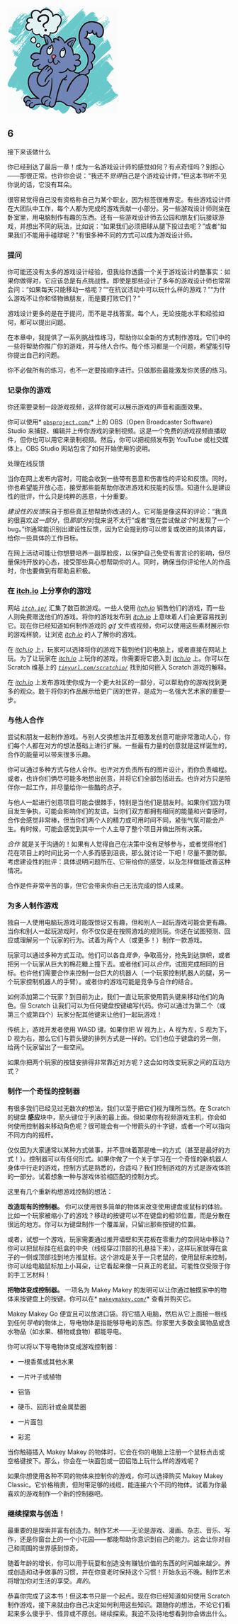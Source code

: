 ![Image](img/f157-01.jpg)

## 6

接下来该做什么

你已经到达了最后一章！成为一名游戏设计师的感觉如何？有点奇怪吗？别担心——那很正常。也许你会说：“我还不*觉得*自己是个游戏设计师，”但这本书听不见你说的话，它没有耳朵。

很容易觉得自己没有资格称自己为某个职业，因为标签很难界定。有些游戏设计师在大团队中工作，每个人都为完成的游戏贡献一小部分。另一些游戏设计师则坐在卧室里，用电脑制作有趣的东西。还有一些游戏设计师去公园和朋友们玩接球游戏，并想出不同的玩法，比如说：“如果我们必须把球从腿下投过去呢？”或者“如果我们不能用手碰球呢？”有很多种不同的方式可以成为游戏设计师。

### 提问

你可能还没有太多的游戏设计经验，但我给你透露一个关于游戏设计的酷事实：如果你做得对，它应该总是有点挑战性。即使是那些设计了多年的游戏设计师也常常会问：“如果每天只能移动一格呢？”“在抗议活动中可以玩什么样的游戏？”“为什么游戏不让你和怪物做朋友，而是要打败它们？”

游戏设计更多的是在于提问，而不是寻找答案。每个人，无论技能水平和经验如何，都可以提出问题。

在本章中，我提供了一系列挑战性练习，帮助你以全新的方式制作游戏。它们中的一些将帮助你推广你的游戏，并与他人合作。每个练习都是一个问题，希望能引导你提出自己的问题。

你不必做所有的练习，也不一定要按顺序进行。只做那些最能激发你灵感的练习。

### 记录你的游戏

你还需要录制一段游戏视频，这样你就可以展示游戏的声音和画面效果。

你可以使用* [`obsproject.com/`](https://obsproject.com/)* 上的 OBS（Open Broadcaster Software）Studio 来捕捉、编辑并上传你游戏的录制视频。这是一个免费的游戏视频直播软件，但你也可以用它来录制视频。然后，你可以把视频发布到 YouTube 或社交媒体上。OBS Studio 网站包含了如何开始使用的说明。

处理在线反馈

当你在网上发布内容时，可能会收到一些带有恶意和伤害性的评论和反馈。同时，你也希望能开放心态，接受那些能帮助你改进游戏和技能的反馈。知道什么是建设性的批评，什么只是纯粹的恶意，十分重要。

*建设性的反馈*来自于那些真正想帮助你改进的人。它可能是像这样的评论：“我真的很喜欢*这一部分*，但*那部分*对我来说不太行”或者“我在尝试做*这个*时发现了一个 bug。”你通常能识别出建设性反馈，因为它会提到你可以修复或改进的具体内容，给你一些具体的工作目标。

在网上活动可能让你想要培养一副厚脸皮，以保护自己免受有害言论的影响，但尽量保持开放的心态，接受那些真心想帮助你的人。同时，确保当你评论他人的作品时，你也要做到有帮助且积极。

### 在 [itch.io](http://itch.io) 上分享你的游戏

网站 *[`itch.io/`](https://itch.io/)* 汇集了数百款游戏。一些人使用 *[itch.io](http://itch.io)* 销售他们的游戏，而一些人则免费赠送他们的游戏。将你的游戏发布到 *[itch.io](http://itch.io)* 上意味着人们会更容易找到它。现在你已经知道如何制作游戏的 *gif* 文件或视频，你可以使用这些素材展示你的游戏样貌，让浏览 *[itch.io](http://itch.io)* 的人了解你的游戏。

在 *[itch.io](http://itch.io)* 上，玩家可以选择将你的游戏下载到他们的电脑上，或者直接在网站上玩。为了让玩家在 *[itch.io](http://itch.io)* 上玩你的游戏，你需要将它嵌入到 *[itch.io](http://itch.io)* 上。你可以在 Scratch 维基上的 *[`tinyurl.com/scratchio/`](http://tinyurl.com/scratchio/)* 找到如何嵌入 Scratch 游戏的解释。

在 *[itch.io](http://itch.io)* 上发布游戏使你成为一个更大社区的一部分，可以帮助你的游戏找到更多的观众。敢于将你的作品展示给更广阔的世界，是成为一名强大艺术家的重要一步。

### 与他人合作

尝试和朋友一起制作游戏。与别人交换想法并互相激发创意可能非常激动人心，你们每个人都在对方的想法基础上进行扩展。一些最有力量的创意就是这样诞生的，合作的能量可以带来很多乐趣。

你可以通过多种方式与他人合作。也许对方负责所有的图片设计，而你负责编程。或者，也许你们俩尽可能多地想出创意，并将它们全部包括进去。也许对方只是陪伴你一起工作，并尽量给你一些酷的点子。

与他人一起进行创意项目可能会很棘手，特别是当他们是朋友时。如果你们因为项目发生争执，可能会影响你们的友谊。当你们双方都拥有相同的能量和兴奋感时，合作会感觉非常棒，但当你们两个人的精力或可用时间不同，紧张气氛可能会产生。有时候，可能会感觉到其中一个人主导了整个项目并做出所有决策。

*合作* 就是关于沟通的！如果有人觉得自己在决策中没有足够参与，或者觉得他们花在项目上的时间比另一个人多而感到沮丧，那么就讨论一下吧！尽量不要防御。考虑建设性的批评：具体说明问题所在、它带给你的感受，以及怎样做能改善这种情况。

合作是件非常辛苦的事，但它会带来你自己无法完成的惊人成果。

### 为多人制作游戏

独自一人使用电脑玩游戏可能既惊讶又有趣，但和别人一起玩游戏可能会更有趣。当你和别人一起玩游戏时，你不仅仅是在按照游戏的规则玩。你还在试图预测、回应或理解另一个玩家的行为。试着为两个人（或更多！）制作一款游戏。

玩家可以通过多种方式互动。他们可以各自*竞争*，争取高分，抢先到达旗帜，或者把另一个玩家从巨大的棉花糖上撞下去。或者他们可以*合作*，试图完成相同的目标。也许他们需要合作来控制一台巨大的机器人（一个玩家控制机器人的腿，另一个玩家控制机器人的手臂）。或者你的游戏可能是竞争与合作的结合。

如何添加第二个玩家？到目前为止，我们一直让玩家使用箭头键来移动他们的角色。但 Scratch 让我们可以为任何键盘按键编写代码。你可以通过为第二个（或第三个或第四个）玩家分配其他键来让他们一起玩游戏！

传统上，游戏开发者使用 WASD 键。如果你把 W 视为上，A 视为左，S 视为下，D 视为右，那么它们与箭头键的排列方式是一样的。它们也位于键盘的另一侧，给两个玩家留出了一些空间。

如果你把两个玩家的按钮安排得非常靠近对方呢？这会如何改变玩家之间的互动方式？

### 制作一个奇怪的控制器

有很多我们已经见过无数次的想法，我们以至于把它们视为理所当然。在 Scratch 的键盘 **感应**块中，箭头键位于列表的最上面。但如果你有视频游戏主机，你会如何使用控制器来移动角色呢？很可能会有一个带箭头的十字键，或者一个可以指向不同方向的摇杆。

仅仅因为大家通常以某种方式做事，并不意味着那是唯一的方式（甚至是最好的方式！）。控制器可以有任何形式。如果你做了一个关于学习在一个奇怪的新机器人身体中行走的游戏，控制方式是熟悉的，合适吗？我们控制游戏的方式是游戏体验的一部分。试着想象一种与游戏体验相匹配的控制方式。

这里有几个重新构想游戏控制的想法：

**改造现有的控制器。** 你可以使用很多简单的物体来改变使用键盘或鼠标的体验。比如一个玩家被缩小了的游戏？移动的按键可以不在键盘的相邻位置，而是分散在很远的地方。你可以为键盘制作一个覆盖层，只留出那些按键的位置。

或者，试想一个游戏，玩家需要通过推开墙壁和天花板在零重力的空间站中移动？你可以把鼠标挂在纸盒的中央（线缆穿过顶部的孔悬挂下来），这样玩家就得在盒子的一侧或顶部找到地方推鼠标。这个游戏是关于一只老鼠的，使用鼠标来控制，你可以给电脑鼠标加上小耳朵，让它看起来像一只真正的老鼠。可能性仅受限于你的手工艺材料！

**把物体变成控制器。** 一项名为 Makey Makey 的发明可以让你通过触摸家中的物体来按键盘上的按键。你可以在* [`makeymakey.com/`](https://makeymakey.com/)* 查看并购买它。

Makey Makey Go 便宜且可以放进口袋。将它插入电脑，然后从它上面接一根线到任何*导电*的物体上，导电物体是指能够导电的东西。你家里大多数金属物品或含水物品（如水果、植物或食物）都能导电。

你可以将以下导电物体变成游戏控制器：

+   一根香蕉或其他水果

+   一片叶子或植物

+   铝箔

+   硬币、回形针或金属垫圈

+   一片面包

+   彩泥

当你触碰插入 Makey Makey 的物体时，它会在你的电脑上注册一个鼠标点击或空格键按下。那么，你会在一块面包或一团铝箔上玩什么样的游戏呢？

如果你想使用各种不同的物体来控制你的游戏，你可以选择购买 Makey Makey Classic。它价格稍贵，但附带足够的线缆，能连接六个不同的物体。试着为你最喜欢的游戏制作一个新的控制器吧。

### 继续探索与创造！

最重要的是探索并富有创造力。制作艺术——无论是游戏、漫画、杂志、音乐、写作，还是你窗台上的一个小花园——都能帮助你意识到自己的能力。这会让你对自己和周围的世界感到惊奇。

随着年龄的增长，你可以用于玩耍和创造没有赚钱价值的东西的时间越来越少。养成创造和动手做事的习惯，并在你变老时保持这个习惯！开始永远不晚。制作艺术将增加你对生活的享受。*真的*。

恭喜你完成了这本书！但这本书只是一个起点。现在你已经知道如何使用 Scratch 制作游戏，接下来就由你自己决定如何利用这些知识。跟随你的想法，不论它们看起来多么傻乎乎、怪异或不原创。继续探索。我迫不及待地想看到你会做出什么。
